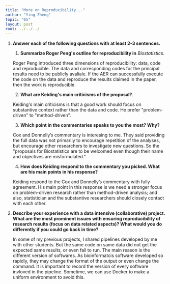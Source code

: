 ```yaml
---
title: "More on Reproducibility..."
author: "Ying Zheng"
topic: "05"
layout: post
root: ../../../
---
```




1. **Answer each of the following questions with at least 2-3 sentences.**

    1. **Summarize Roger Peng's outline for reproducibility in** *Biostatistics*. 
    
    Roger Peng introduced three dimensions of reproducibility: data, code and reproducible. The data and corresponding codes for the principal results need to be publicly avaliale. If the AER can successfully execute the code on the data and reproduce the results claimed in the paper, then the work is reproducible.

    2. **What are Keiding's main criticisms of the proposal?**. 
    
    Keiding's main criticisms is that a good work should focus on substantive context rather than the data and code. He prefer "problem-driven" to "method-driven".
    
    3. **Which point in the commentaries speaks to you the most? Why?**
    
    Cox and Donnelly’s commentary is interesing to me. They said providing the full data was not primarily to encourage repetition of the analyses, but encourage other researchers to  investigate new questions. So the "proposals for Biostatistics are to be welcomed even though their name and objectives are misformulated."
    
    4. **How does Keiding respond to the commentary you picked. What are his main points in his response?**
    
    Keiding respond to the Cox and Donnelly’s commentary with fully agreement. His main point in this response is we need a stronger focus on problem-driven research rather than method-driven analysis; and also, statistician and the substantive researchers should closely contact with each other.

    
2. **Describe your experience with a data intensive (collaborative) project. What are the most prominent issues with ensuring reproducibility of research results (focus on data related aspects)? What would you do differently if you could go back in time?**

    In some of my previous projects, I shared pipelines developed by me with other students. But the same code on same data did not get the expected same results, or even fail to run. The main reason is the different version of softwares. As bioinformatcis software developed so rapidly, they may change the format of the output or even change the command. It is important to record the version of every software invloved in the pipeline. Sometime, we can use Docker to make a uniform environment to avoid this.






